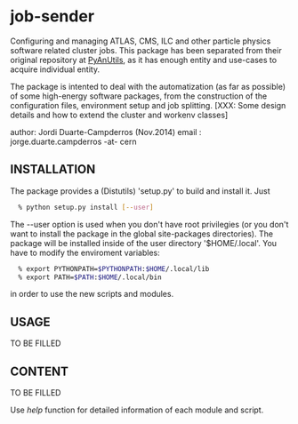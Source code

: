 job-sender 
==========
Configuring and managing ATLAS, CMS, ILC and other particle physics
software related cluster jobs. 
This package has been separated from their original repository at 
[PyAnUtils](https://github.com/duartej/PyAnUtils), as it has enough
entity and use-cases to acquire individual entity.

The package is intented to deal with the automatization (as far as 
possible) of some high-energy software packages, from the construction
of the configuration files, environment setup and job splitting.
[XXX: Some design details and how to extend the cluster and workenv
classes]
                                                                  
author: Jordi Duarte-Campderros (Nov.2014)
email : jorge.duarte.campderros -at- cern

INSTALLATION
------------
The package provides a (Distutils) 'setup.py' to build and install it. Just 
```bash
  % python setup.py install [--user] 
```
The --user option is used when you don't have root privilegies (or you 
don't want to install the package in the global site-packages directories). 
The package will be installed inside of the user directory '$HOME/.local'. 
You have to modify the enviroment variables: 
```bash
  % export PYTHONPATH=$PYTHONPATH:$HOME/.local/lib
  % export PATH=$PATH:$HOME/.local/bin
```
in order to use the new scripts and modules.

USAGE
-----
TO BE FILLED

CONTENT
-------
TO BE FILLED

Use *help* function for detailed information of each module and script.
 
